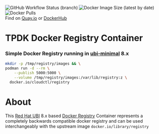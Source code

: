 ![GitHub Workflow Status (branch)](https://img.shields.io/github/workflow/status/cloudctl/registry/registry/main?label=GH%20Actions&style=plastic) ![Docker Image Size (latest by date)](https://img.shields.io/docker/image-size/cloudctl/registry?label=Size&style=plastic) ![Docker Pulls](https://img.shields.io/docker/pulls/cloudctl/registry?label=DockerHub%20Pulls&style=plastic)    
Find on [Quay.io] or [DockerHub]
# TPDK Docker Registry Container
### Simple Docker Registry running in [ubi-minimal] 8.x
```sh
mkdir -p /tmp/registry/images && \
podman run -d --rm \
    --publish 5000:5000 \
    --volume /tmp/registry/images:/var/lib/registry:z \
  docker.io/cloudctl/registry
```
# About    
This [Red Hat UBI] 8.x based [Docker Registry] Container represents
a completely backwards compatible docker registry and can be used 
interchangeably with the upstream image `docker.io/library/registry`

[ubi-minimal]:https://catalog.redhat.com/software/containers/ubi8/ubi-minimal/5c359a62bed8bd75a2c3fba8
[DockerHub]:https://hub.docker.com/r/cloudctl/registry
[Quay.io]:https://quay.io/repository/cloudctl/registry
[Docker Registry]:https://hub.docker.com/_/registry
[Red Hat UBI]:https://developers.redhat.com/products/rhel/ubi
